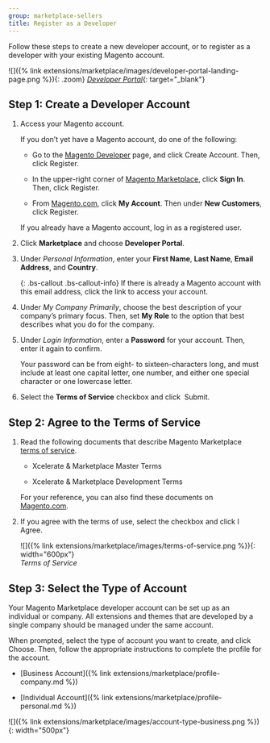 ```yaml
---
group: marketplace-sellers
title: Register as a Developer
---
```


Follow these steps to create a new developer account, or to register as a developer with your existing Magento account.

![]({% link extensions/marketplace/images/developer-portal-landing-page.png %}){: .zoom}
[_Developer Portal_][1]{: target="_blank"}

## Step 1: Create a Developer Account

1. Access your Magento account.

    If you don’t yet have a Magento account, do one of the following:

    - Go to the [Magento Developer][1] page, and click <span class="btn">Create  Account</span>. Then, click <span class="btn">Register</span>.

    - In the upper-right corner of [Magento Marketplace][2], click **Sign In**. Then, click <span class="btn">Register</span>.

    - From [Magento.com][3], click **My Account**. Then under **New Customers**, click <span class="btn">Register</span>.

    If you already have a Magento account, log in as a registered user.

1. Click **Marketplace** and choose **Developer Portal**.

1. Under _Personal Information_, enter your **First Name**, **Last Name**, **Email Address**, and **Country**.

    {: .bs-callout .bs-callout-info}
    If there is already a Magento account with this email address, click the link to access your account.

1. Under _My Company Primarily_, choose the best description of your company’s primary focus. Then, set **My Role** to the option that best describes what you do for the company.

1. Under _Login Information_, enter a **Password** for your account. Then, enter it again to confirm.

    Your password can be from eight- to sixteen-characters long, and must include at least one capital letter, one number, and either one special character or one lowercase letter.

1. Select the **Terms of Service** checkbox and click  <span class="btn">Submit</span>.

## Step 2: Agree to the Terms of Service

1. Read the following documents that describe Magento Marketplace [terms of service][4].

   - Xcelerate & Marketplace Master Terms

   - Xcelerate & Marketplace Development Terms

    For your reference, you can also find these documents on [Magento.com][4].

1. If you agree with the terms of use, select the checkbox and click <span class="btn">I Agree</span>.

    ![]({% link extensions/marketplace/images/terms-of-service.png %}){: width="600px"}<br/>
    _Terms of Service_

## Step 3: Select the Type of Account

Your Magento Marketplace developer account can be set up as an individual or company. All extensions and themes that are developed by a single company should be managed under the same account.

When prompted, select the type of account you want to create, and click <span class="btn">Choose</span>. Then, follow the appropriate instructions to complete the profile for the account.

- [Business Account]({% link extensions/marketplace/profile-company.md %})

- [Individual Account]({% link extensions/marketplace/profile-personal.md %})

![]({% link extensions/marketplace/images/account-type-business.png %}){: width="500px"}<br/>

[1]: https://developer.magento.com/
[2]: https://marketplace.magento.com/
[3]: https://magento.com/
[4]: https://magento.com/legal/terms/marketplace-xcelerate
